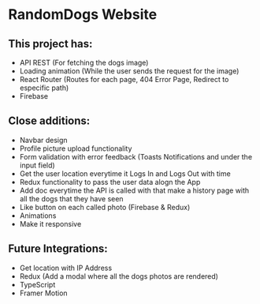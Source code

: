 # RandomDogs Website

## This project has:

- API REST (For fetching the dogs image)
- Loading animation (While the user sends the request for the image)
- React Router (Routes for each page, 404 Error Page, Redirect to especific path)
- Firebase

## Close additions:

- Navbar design
- Profile picture upload functionality 
- Form validation with error feedback (Toasts Notifications and under the input field)
- Get the user location everytime it Logs In and Logs Out with time
- Redux functionality to pass the user data alogn the App
- Add doc everytime the API is called with that make a history page with all the dogs that they have seen
- Like button on each called photo (Firebase & Redux)
- Animations
- Make it responsive

## Future Integrations:

- Get location with IP Address
- Redux (Add a modal where all the dogs photos are rendered)
- TypeScript
- Framer Motion



